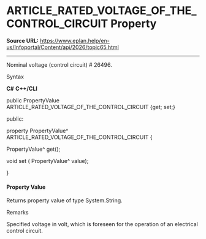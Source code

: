# ARTICLE_RATED_VOLTAGE_OF_THE_CONTROL_CIRCUIT Property

**Source URL:** https://www.eplan.help/en-us/Infoportal/Content/api/2026/topic65.html

---

Nominal voltage (control circuit) # 26496.

Syntax

**C#**
**C++/CLI**


public PropertyValue ARTICLE_RATED_VOLTAGE_OF_THE_CONTROL_CIRCUIT {get; set;}

public:

property PropertyValue^ ARTICLE_RATED_VOLTAGE_OF_THE_CONTROL_CIRCUIT {

   PropertyValue^ get();

   void set (    PropertyValue^ value);

}


#### Property Value

Returns property value of type System.String.

Remarks

Specified voltage in volt, which is foreseen for the operation of an electrical control circuit.

